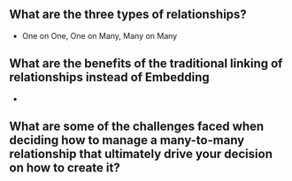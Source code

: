 ## What are the three types of relationships?
* One on One, One on Many, Many on Many
## What are the benefits of the traditional linking of relationships instead of Embedding
* 
## What are some of the challenges faced when deciding how to manage a many-to-many relationship that ultimately drive your decision on how to create it?